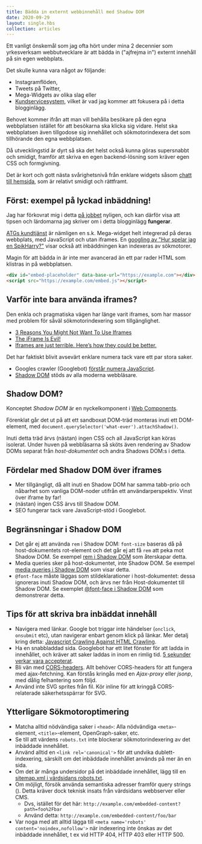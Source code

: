 ```yaml
---
title: Bädda in externt webbinnehåll med Shadow DOM
date: 2020-09-29
layout: single.hbs
collection: articles
---
```


Ett vanligt önskemål som jag ofta hört under mina 2 decennier som yrkesverksam
webbutvecklare är att bädda in ("ajfrejma in") externt innehåll på sin egen webbplats.

Det skulle kunna vara något av följande:

- Instagramflöden,
- Tweets på Twitter,
- Mega-Widgets av olika slag eller
- [Kundservicesystem](https://kundo.se), vilket är vad jag kommer att fokusera
  på i detta blogginlägg.

Behovet kommer ifrån att man vill behålla besökare på den egna webbplatsen
istället för att besökarna ska klicka sig vidare. Helst ska webbplatsen även
tillgodose sig innehållet och sökmotorindexera det som tillhörande den egna
webbplatsen.

Då utvecklingstid är dyrt så ska det helst också kunna göras supersnabbt och smidigt,
framför att skriva en egen backend-lösning som kräver egen CSS och formgivning.

Det är kort och gott nästa svårighetsnivå från enklare widgets såsom [chatt till
hemsida][8], som är relativt smidigt och rättframt.

## Först: exempel på lyckad inbäddning!

Jag har förkovrat mig i detta [på jobbet](https://www.kundo.se/om-oss) nyligen, och
kan därför visa att tipsen och lärdomarna jag skriver om i detta blogginlägg
**fungerar**.

[ATGs kundtjänst](http://kundservice.atg.se) är nämligen en s.k. Mega-widget
helt integrerad på deras webbplats, med JavaScript och utan iframes. En
[googling av "Hur spelar jag en SpikHarry?"][12] visar också att inbäddningen
kan indexeras av sökmotorer.

Magin för att bädda in är inte mer avancerad än ett par rader HTML som klistras
in på webbplatsen.

```html
<div id="embed-placeholder" data-base-url="https://example.com"></div>
<script src="https://example.com/embed.js"></script>
```

## Varför inte bara använda iframes?

Den enkla och pragmatiska vägen har länge varit iframes, som har massor med
problem för såväl sökmotorindexering som tillgänglighet.

- [3 Reasons You Might Not Want To Use Iframes][9]
- [The iFrame Is Evil!][10]
- [Iframes are just terrible. Here’s how they could be better.][11]

Det har faktiskt blivit avsevärt enklare numera tack vare ett par stora saker.

- Googles crawler (Googlebot) [förstår numera JavaScript][7].
- [Shadow DOM][1] stöds av alla moderna webbläsare.

## Shadow DOM?

Konceptet _Shadow DOM_ är en nyckelkomponent i [Web Components][5].

Förenklat går det ut på att ett sandboxat DOM-träd monteras inuti ett
DOM-element, med `document.querySelector('what-ever').attachShadow()`.

Inuti detta träd ärvs (nästan) ingen CSS och all JavaScript kan köras
isolerat. Under huven på webbläsarna så sköts även rendering av Shadow DOMs
separat från <em>host-dokumentet</em> och andra Shadows DOM:s i detta.

## Fördelar med Shadow DOM över iframes

- Mer tillgängligt, då allt inuti en Shadow DOM har samma tabb-prio och nåbarhet
  som vanliga DOM-noder utifrån ett användarperspektiv. Vinst över iframe by far!
- (nästan) ingen CSS ärvs till Shadow DOM.
- SEO fungerar tack vare JavaScript-stöd i Googlebot.

## Begränsningar i Shadow DOM

- Det går ej att använda `rem` i Shadow DOM: `font-size` baseras då på host-dokumentets
  rot-element och det går ej att få `rem` att peka mot Shadow DOM. Se exempel
  [rem i Shadow DOM][2] som återskapar detta.
- Media queries sker på host-dokumentet, inte Shadow DOM. Se exempel [media
  queries i Shadow DOM][3] som visar detta.
- `@font-face` måste läggas som stildeklarationer i host-dokumentet: dessa
  ignoreras inuti Shadow DOM, och ärvs ner från Host-dokumentet till Shadow DOM.
  Se exemplet [@font-face i Shadow DOM][13] som demonstrerar detta.

## Tips för att skriva bra inbäddat innehåll

- Navigera med länkar. Google bot triggar inte händelser (`onclick`, `onsubmit` etc),
  utan navigerar enbart genom klick på länkar. Mer detalj kring detta: [Javascript Crawling Against HTML Crawling][6].
- Ha en snabbladdad sida. Googlebot har ett litet fönster för att ladda in
  innehållet, och kräver att saker laddas in inom en rimlig tid. [5 sekunder
  verkar vara accepterat][4].
- Bli vän med [CORS-headers][14]. Allt behöver CORS-headers för att fungera med
  ajax-fetchning. Kan förstås kringås med en _Ajax-proxy_ eller _jsonp_, med dålig
  felhantering som följd.
- Använd inte SVG sprites från fil. Kör inline för att kringgå
  CORS-relaterade säkerhetsspärrar för SVG.

## Ytterligare Sökmotoroptimering

- Matcha alltid nödvändiga saker i `<head>`: Alla nödvändiga `<meta>`-element, `<title>`-element, OpenGraph-saker, etc.
- Se till att värdens `robots.txt` inte blockerar sökmotorindexering av det inbäddade innehållet.
- Använd alltid en `<link rel='canonical'>` för att undvika dublett-indexering, särskilt om det inbäddade innehållet används på mer än en sida.
- Om det är många undersidor på det inbäddade innehållet, lägg till en [sitemap.xml i värdsidans robots.txt](https://www.woorank.com/en/blog/how-to-locate-a-sitemap-in-a-robots-txt-file).
- Om möjligt, försök använda semantiska adresser framför query strings (). Detta kräver dock teknisk insats från värdsidans webbserver eller CMS.
  - Dvs, istället för det här: `http://example.com/embedded-content?path=foo%2Fbar`
  - Använd detta: `http://example.com/embedded-content/foo/bar`
- Var noga med att alltid lägga till `<meta name='robots' content='noindex,nofollow'>` när
indexering inte önskas av det inbäddade innehållet, t ex vid HTTP 404, HTTP 403 eller HTTP 500.

[1]: https://developer.mozilla.org/en-US/docs/Web/Web_Components/Using_shadow_DOM
[2]: ../../labs/shadow-dom-rem.html
[3]: ../../labs/shadow-dom-media-queries.html
[13]: ../../labs/shadow-dom-font-face.html
[4]: https://acowebs.com/javascript-seo/#5Second_Rule
[5]: https://developer.mozilla.org/en-US/docs/Web/Web_Components
[6]: https://acowebs.com/javascript-seo/#Javascript_Crawling_Against_HTML_Crawling
[7]: https://acowebs.com/javascript-seo/
[8]: https://kundo.se/chat
[9]: https://www.ostraining.com/blog/webdesign/against-using-iframes/
[10]: https://www.blackburnlabs.com/iframe-evil/
[11]: https://medium.com/@bluepnume/iframes-are-just-terrible-heres-how-they-could-be-better-974b731f0fb4
[12]: https://www.google.com/search?hl=sv&q=Hur%20spelar%20jag%20en%20SpikHarry%3F
[14]: https://developer.mozilla.org/en-US/docs/Web/HTTP/CORS
